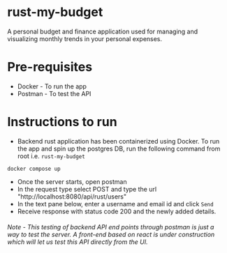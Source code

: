 # rust-my-budget
A personal budget and finance application used for managing and visualizing monthly trends in your personal expenses. 

# Pre-requisites
* Docker - To run the app
* Postman - To test the API

# Instructions to run 
- Backend rust application has been containerized using Docker. To run the app and spin up the postgres DB, run the following command 
from root i.e. `rust-my-budget`

`docker compose up`

- Once the server starts, open postman
- In the request type select POST and type the url "http://localhost:8080/api/rust/users"
- In the text pane below, enter a username and email id and click `Send`
- Receive response with status code 200 and the newly added details.

###### Note - This testing of backend API end points through postman is just a way to test the server. A front-end based on react is under construction which will let us test this API directly from the UI.